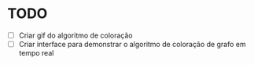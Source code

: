 # TODO

- [ ] Criar gif do algoritmo de coloração
- [ ] Criar interface para demonstrar o algoritmo de coloração de grafo em tempo real